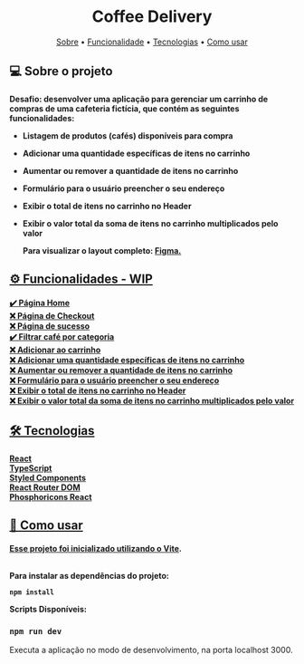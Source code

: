 ## <h1 align="center"> Coffee Delivery </h1>

<p align="center">
  <a href="#-sobre-o-projeto">Sobre</a> •
  <a href="#-funcionalidade">Funcionalidade</a> •
  <a href="#-tecnologias">Tecnologias</a> •
  <a href="#-como-usar">Como usar </a>
</p>

## 💻 Sobre o projeto

<h4>
  Desafio: desenvolver uma aplicação para gerenciar um carrinho de compras de uma cafeteria fictícia, que contém as seguintes funcionalidades:

- Listagem de produtos (cafés) disponíveis para compra
- Adicionar uma quantidade específicas de itens no carrinho
- Aumentar ou remover a quantidade de itens no carrinho
- Formulário para o usuário preencher o seu endereço
- Exibir o total de itens no carrinho no Header
- Exibir o valor total da soma de itens no carrinho multiplicados pelo valor

  Para visualizar o layout completo: <a href="https://www.figma.com/file/gJR0YyOD2UgHcjFde1WS2S/Coffee-Delivery-(Copy)"> Figma.
</h4>

## ⚙️ Funcionalidades - WIP

<h4>
  ✔️ Página Home <br>
  ❌ Página de Checkout <br>
  ❌ Página de sucesso <br>
  ✔️ Filtrar café por categoria <br>
  ❌ Adicionar ao carrinho <br>
  ❌ Adicionar uma quantidade específicas de itens no carrinho <br>
  ❌ Aumentar ou remover a quantidade de itens no carrinho <br>
  ❌ Formulário para o usuário preencher o seu endereço <br>
  ❌ Exibir o total de itens no carrinho no Header <br>
  ❌ Exibir o valor total da soma de itens no carrinho multiplicados pelo valor <br>
</h4>

## 🛠 Tecnologias

<h4>
  React <br>
  TypeScript <br>
  Styled Components <br>
  React Router DOM <br>
  Phosphoricons React <br>
</h4>

## 🧭 Como usar

<h4>
  Esse projeto foi inicializado utilizando o <a href="https://vitejs.dev">Vite</a>.
  <br>
  <br>

Para instalar as dependências do projeto:

```
npm install
```

  <p>Scripts Disponíveis:</p>
  
  ### `npm run dev`
  
  <p>Executa a aplicação no modo de desenvolvimento, na porta localhost 3000.</p>
</h4>

